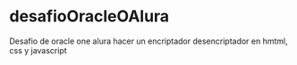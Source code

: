 # desafioOracleOAlura
Desafio de oracle one alura hacer un encriptador desencriptador en hmtml, css y javascript
